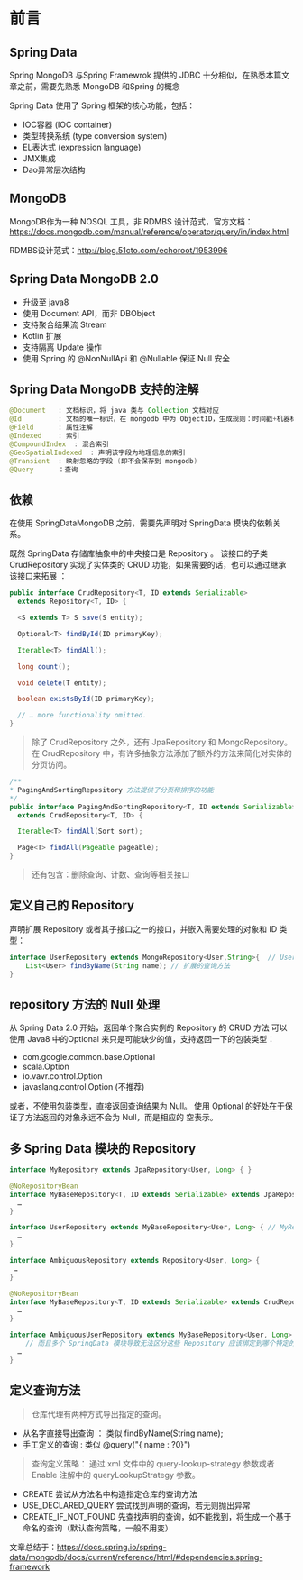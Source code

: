 # 前言

## Spring Data

Spring MongoDB 与Spring Framewrok 提供的 JDBC 十分相似，在熟悉本篇文章之前，需要先熟悉 MongoDB 和Spring 的概念

Spring Data 使用了 Spring 框架的核心功能，包括：
- IOC容器 (IOC container)
- 类型转换系统 (type conversion system)
- EL表达式 (expression language)
- JMX集成
- Dao异常层次结构

## MongoDB

MongoDB作为一种 NOSQL 工具，非 RDMBS 设计范式，官方文档：https://docs.mongodb.com/manual/reference/operator/query/in/index.html

RDMBS设计范式：http://blog.51cto.com/echoroot/1953996

## Spring Data MongoDB 2.0

- 升级至 java8
- 使用 Document API，而非 DBObject
- 支持聚合结果流 Stream
- Kotlin 扩展
- 支持隔离 Update 操作
- 使用 Spring 的 @NonNullApi 和 @Nullable 保证 Null 安全

## Spring Data MongoDB 支持的注解

```java
@Document   : 文档标识，将 java 类与 Collection 文档对应
@Id         : 文档的唯一标识，在 mongodb 中为 ObjectID，生成规则：时间戳+机器标识+进程ID+自增计数器(确保同一时间内ID不会冲突)
@Field      : 属性注解
@Indexed    : 索引
@CompoundIndex  : 混合索引
@GeoSpatialIndexed  : 声明该字段为地理信息的索引
@Transient  : 映射忽略的字段 (即不会保存到 mongodb)
@Query      ：查询
```

## 依赖
在使用 SpringDataMongoDB 之前，需要先声明对 SpringData 模块的依赖关系。

既然 SpringData 存储库抽象中的中央接口是 Repository 。 该接口的子类 CrudRepository 实现了实体类的 CRUD 功能，如果需要的话，也可以通过继承该接口来拓展 ：
```java
public interface CrudRepository<T, ID extends Serializable>
  extends Repository<T, ID> {

  <S extends T> S save(S entity);      

  Optional<T> findById(ID primaryKey); 

  Iterable<T> findAll();               

  long count();                        

  void delete(T entity);               

  boolean existsById(ID primaryKey);   

  // … more functionality omitted.
}
```

> 除了 CrudRepository 之外，还有 JpaRepository 和 MongoRepository。在 CrudRepository 中，有许多抽象方法添加了额外的方法来简化对实体的分页访问。

```java
/**
* PagingAndSortingRepository 方法提供了分页和排序的功能
*/
public interface PagingAndSortingRepository<T, ID extends Serializable>
  extends CrudRepository<T, ID> {

  Iterable<T> findAll(Sort sort);

  Page<T> findAll(Pageable pageable);
}
```

> 还有包含：删除查询、计数、查询等相关接口

## 定义自己的 Repository

声明扩展 Repository 或者其子接口之一的接口，并嵌入需要处理的对象和 ID 类型：
```java
interface UserRepository extends MongoRepository<User,String>{  // UserRepository 默认继承了父类的 CRUD 方法
    List<User> findByName(String name); // 扩展的查询方法
}
```
## repository 方法的 Null 处理

从 Spring Data 2.0 开始，返回单个聚合实例的 Repository 的 CRUD 方法 可以使用 Java8 中的Optional 来只是可能缺少的值，支持返回一下的包装类型：

- com.google.common.base.Optional
- scala.Option
- io.vavr.control.Option
- javaslang.control.Option (不推荐)

或者，不使用包装类型，直接返回查询结果为 Null。 使用 Optional 的好处在于保证了方法返回的对象永远不会为 Null，而是相应的 空表示。

## 多 Spring Data 模块的 Repository

``` java
interface MyRepository extends JpaRepository<User, Long> { }

@NoRepositoryBean
interface MyBaseRepository<T, ID extends Serializable> extends JpaRepository<T, ID> {
  …
}

interface UserRepository extends MyBaseRepository<User, Long> { // MyRepository 与 MyBaseRepository 都继承了 JpaRepository ，所以它们是有效的子类
  …
}
```

``` java
interface AmbiguousRepository extends Repository<User, Long> {
 …
}

@NoRepositoryBean
interface MyBaseRepository<T, ID extends Serializable> extends CrudRepository<T, ID> {
  …
}

interface AmbiguousUserRepository extends MyBaseRepository<User, Long> {
    // 而且多个 SpringData 模块导致无法区分这些 Repository 应该绑定到哪个特定的 仓库
  …
}
```

## 定义查询方法

> 仓库代理有两种方式导出指定的查询。
- 从名字直接导出查询 ： 类似 findByName(String name);
- 手工定义的查询 : 类似 @query("{ name : ?0}")

> 查询定义策略：
    通过 xml 文件中的 query-lookup-strategy 参数或者 Enable 注解中的 queryLookupStrategy 参数。
- CREATE 尝试从方法名中构造指定仓库的查询方法
- USE_DECLARED_QUERY 尝试找到声明的查询，若无则抛出异常
- CREATE_IF_NOT_FOUND 先查找声明的查询，如不能找到，将生成一个基于命名的查询（默认查询策略，一般不用变）














































文章总结于：https://docs.spring.io/spring-data/mongodb/docs/current/reference/html/#dependencies.spring-framework